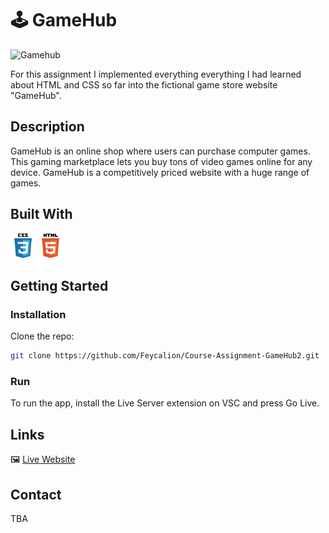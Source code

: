 # :joystick: GameHub

![Gamehub](https://github.com/Feycalion/Course-Assignment-GameHub2/assets/90476295/f23ddbdd-f563-4b01-a5da-ede0debce46d)

For this assignment I implemented everything everything I had learned about HTML and CSS so far into the fictional game store website "GameHub".

## Description

GameHub is an online shop where users can purchase computer games. This gaming marketplace lets you buy tons of video games online for any device. GameHub is a competitively priced website with a huge range of games.

## Built With

<p align="left"><img src="https://raw.githubusercontent.com/devicons/devicon/master/icons/css3/css3-original-wordmark.svg" alt="css3" width="40" height="40"/> <img src="https://raw.githubusercontent.com/devicons/devicon/master/icons/html5/html5-original-wordmark.svg" alt="html5" width="40" height="40"/> </p>

## Getting Started

### Installation

Clone the repo:

```bash
git clone https://github.com/Feycalion/Course-Assignment-GameHub2.git
```

### Run

To run the app, install the Live Server extension on VSC and press Go Live.

## Links

:framed_picture: [Live Website](https://dashing-sprite-db5a2e.netlify.app/)

## Contact

TBA
